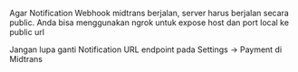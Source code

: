 Agar Notification Webhook midtrans berjalan, server harus berjalan secara public.
Anda bisa menggunakan ngrok untuk expose host dan port local ke public url

Jangan lupa ganti Notification URL endpoint pada Settings -> Payment di Midtrans
